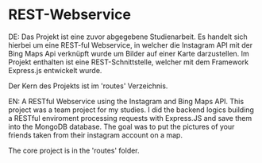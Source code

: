 # REST-Webservice

DE:
Das Projekt ist eine zuvor abgegebene Studienarbeit. Es handelt sich hierbei um eine REST-ful Webservice, in welcher die Instagram API mit der Bing Maps Api verknüpft wurde um Bilder auf einer Karte darzustellen. Im Projekt enthalten ist eine REST-Schnittstelle, welcher mit dem Framework Express.js entwickelt wurde.

Der Kern des Projekts ist im 'routes' Verzeichnis.

EN:
A RESTful Webservice using the Instagram and Bing Maps API. This project was a team project for my studies. I did the backend logics building a RESTful enviroment processing requests with Express.JS and save them into the MongoDB database. The goal was to put the pictures of your friends taken from their instagram account on a map.

The core project is in the 'routes' folder.
